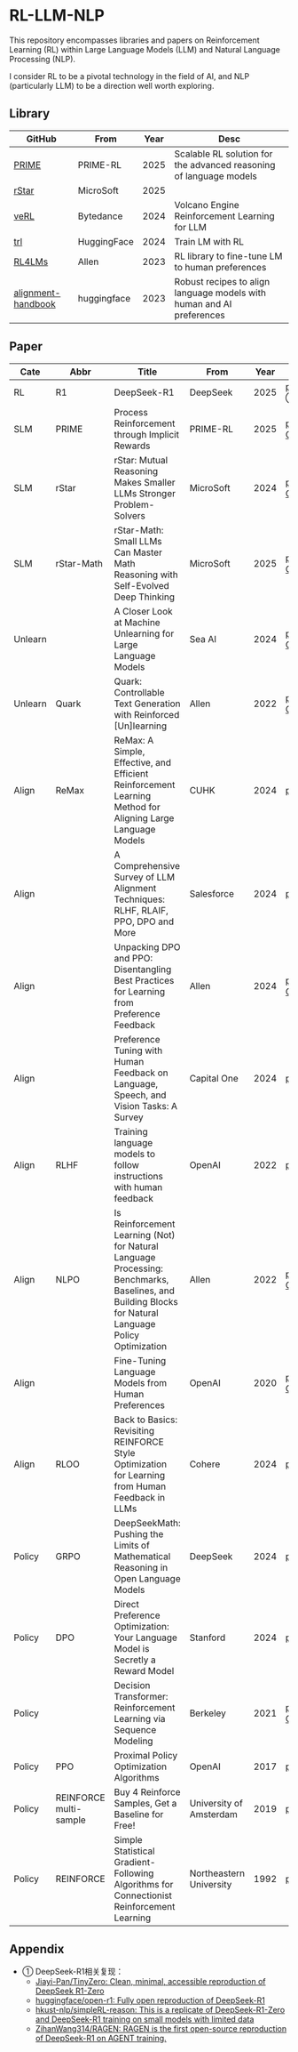 # RL-LLM-NLP
This repository encompasses libraries and papers on Reinforcement Learning (RL) within Large Language Models (LLM) and Natural Language Processing (NLP).

I consider RL to be a pivotal technology in the field of AI, and NLP (particularly LLM) to be a direction well worth exploring.

## Library

| GitHub                                                       | From        | Year | Desc                                                         |
| ------------------------------------------------------------ | ----------- | ---- | ------------------------------------------------------------ |
| [PRIME](https://github.com/PRIME-RL/PRIME)                   | PRIME-RL    | 2025 | Scalable RL solution for the advanced reasoning of language models |
| [rStar](https://github.com/microsoft/rStar)                  | MicroSoft   | 2025 |                                                              |
| [veRL](https://github.com/volcengine/verl)                   | Bytedance   | 2024 | Volcano Engine Reinforcement Learning for LLM                |
| [trl](https://github.com/huggingface/trl)                    | HuggingFace | 2024 | Train LM with RL                                             |
| [RL4LMs](https://github.com/allenai/RL4LMs)                  | Allen       | 2023 | RL library to fine-tune LM to human preferences              |
| [alignment-handbook](https://github.com/huggingface/alignment-handbook) | huggingface | 2023 | Robust recipes to align language models with human and AI preferences |

## Paper

| Cate    | Abbr                   | Title                                                        | From                    | Year | Link                                                         |
| ------- | ---------------------- | ------------------------------------------------------------ | ----------------------- | ---- | ------------------------------------------------------------ |
| RL      | R1                     | DeepSeek-R1                                                  | DeepSeek                | 2025 | [paper](https://github.com/deepseek-ai/DeepSeek-R1), ①       |
| SLM     | PRIME                  | Process Reinforcement through Implicit Rewards               | PRIME-RL                | 2025 | [paper](https://curvy-check-498.notion.site/Process-Reinforcement-through-Implicit-Rewards-15f4fcb9c42180f1b498cc9b2eaf896f), [GitHub](https://github.com/PRIME-RL/PRIME) |
| SLM     | rStar                  | rStar: Mutual Reasoning Makes Smaller LLMs Stronger Problem-Solvers | MicroSoft               | 2024 | [paper](https://arxiv.org/pdf/2408.06195), [GitHub](https://github.com/zhentingqi/rStar) |
| SLM     | rStar-Math             | rStar-Math: Small LLMs Can Master Math Reasoning with Self-Evolved Deep Thinking | MicroSoft               | 2025 | [paper](https://arxiv.org/abs/2501.04519), [GitHub](https://github.com/microsoft/rStar) |
| Unlearn |                        | A Closer Look at Machine Unlearning for Large Language Models | Sea AI                  | 2024 | [paper](https://arxiv.org/abs/2410.08109v1), [GitHub](https://github.com/sail-sg/closer-look-LLM-unlearning) |
| Unlearn | Quark                  | Quark: Controllable Text Generation with Reinforced [Un]learning | Allen                   | 2022 | [paper](http://arxiv.org/abs/2205.13636), [GitHub](https://github.com/GXimingLu/Quark) |
| Align   | ReMax                  | ReMax: A Simple, Effective, and Efficient Reinforcement Learning Method for Aligning Large Language Models | CUHK                    | 2024 | [paper](https://arxiv.org/abs/2310.10505)                    |
| Align   |                        | A Comprehensive Survey of LLM Alignment Techniques: RLHF, RLAIF, PPO, DPO and More | Salesforce              | 2024 | [paper](https://arxiv.org/abs/2407.16216)                    |
| Align   |                        | Unpacking DPO and PPO: Disentangling Best Practices for Learning from Preference Feedback | Allen                   | 2024 | [paper](https://arxiv.org/abs/2406.09279), [GitHub](https://github.com/hamishivi/EasyLM) |
| Align   |                        | Preference Tuning with Human Feedback on Language, Speech, and Vision Tasks: A Survey | Capital One             | 2024 | [paper](http://arxiv.org/abs/2409.11564)                     |
| Align   | RLHF                   | Training language models to follow instructions with human feedback | OpenAI                  | 2022 | [paper](https://arxiv.org/abs/2203.02155)                    |
| Align   | NLPO                   | Is Reinforcement Learning (Not) for Natural Language Processing: Benchmarks, Baselines, and Building Blocks for Natural Language Policy Optimization | Allen                   | 2022 | [paper](http://arxiv.org/abs/2210.01241), [GitHub](https://github.com/allenai/rl4lms) |
| Align   |                        | Fine-Tuning Language Models from Human Preferences           | OpenAI                  | 2020 | [paper](http://arxiv.org/abs/1909.08593), [GitHub](https://github.com/openai/lm-human-preferences) |
| Align   | RLOO                   | Back to Basics: Revisiting REINFORCE Style Optimization for Learning from Human Feedback in LLMs | Cohere                  | 2024 | [paper](https://arxiv.org/abs/2402.14740)                    |
| Policy  | GRPO                   | DeepSeekMath: Pushing the Limits of Mathematical Reasoning in Open Language Models | DeepSeek                | 2024 | [paper](https://arxiv.org/abs/2402.03300)                    |
| Policy  | DPO                    | Direct Preference Optimization: Your Language Model is Secretly a Reward Model | Stanford                | 2024 | [paper](https://arxiv.org/abs/2305.18290)                    |
| Policy  |                        | Decision Transformer: Reinforcement Learning via Sequence Modeling | Berkeley                | 2021 | [paper](https://arxiv.org/abs/2106.01345), [GitHub](https://github.com/kzl/decision-transformer) |
| Policy  | PPO                    | Proximal Policy Optimization Algorithms                      | OpenAI                  | 2017 | [paper](https://arxiv.org/abs/1707.06347)                    |
| Policy  | REINFORCE multi-sample | Buy 4 Reinforce Samples, Get a Baseline for Free!            | University of Amsterdam | 2019 | [paper](https://openreview.net/pdf?id=r1lgTGL5DE)            |
| Policy  | REINFORCE              | Simple Statistical Gradient-Following Algorithms for Connectionist Reinforcement Learning | Northeastern University | 1992 | [paper](https://people.cs.umass.edu/~barto/courses/cs687/williams92simple.pdf) |

## Appendix

- ① DeepSeek-R1相关复现：
    - [Jiayi-Pan/TinyZero: Clean, minimal, accessible reproduction of DeepSeek R1-Zero](https://github.com/Jiayi-Pan/TinyZero)
    - [huggingface/open-r1: Fully open reproduction of DeepSeek-R1](https://github.com/huggingface/open-r1)
    - [hkust-nlp/simpleRL-reason: This is a replicate of DeepSeek-R1-Zero and DeepSeek-R1 training on small models with limited data](https://github.com/hkust-nlp/simpleRL-reason)
    - [ZihanWang314/RAGEN: RAGEN is the first open-source reproduction of DeepSeek-R1 on AGENT training.](https://github.com/ZihanWang314/ragen)
